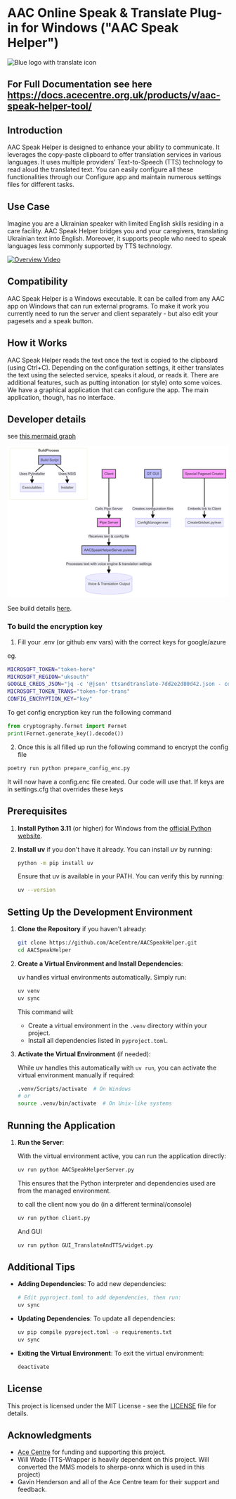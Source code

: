 # AAC Online Speak & Translate Plug-in for Windows ("AAC Speak Helper")

<img src='https://raw.githubusercontent.com/AceCentre/TranslateAndTTS/main/assets/translatepb.png' alt="Blue logo with translate icon" width="200">

## For Full Documentation see here https://docs.acecentre.org.uk/products/v/aac-speak-helper-tool/ 

## Introduction

AAC Speak Helper is designed to enhance your ability to communicate. It leverages the copy-paste clipboard to offer translation services in various languages. It uses multiple providers' Text-to-Speech (TTS) technology to read aloud the translated text. You can easily configure all these functionalities through our Configure app and maintain numerous settings files for different tasks.

## Use Case

Imagine you are a Ukrainian speaker with limited English skills residing in a care facility. AAC Speak Helper bridges you and your caregivers, translating Ukrainian text into English. Moreover, it supports people who need to speak languages less commonly supported by TTS technology.

[![Overview Video](https://cdn.loom.com/sessions/thumbnails/dcd185df50224279a0c2630b6ca6b04f-1694639990490-with-play.gif)](https://www.loom.com/share/dcd185df50224279a0c2630b6ca6b04f)

## Compatibility

AAC Speak Helper is a Windows executable. It can be called from any AAC app on Windows that can run external programs. To make it work you currently need to run the server and client separately - but also edit your pagesets and a speak button. 

## How it Works

AAC Speak Helper reads the text once the text is copied to the clipboard (using Ctrl+C). Depending on the configuration settings, it either translates the text using the selected service, speaks it aloud, or reads it. There are additional features, such as putting intonation (or style) onto some voices. We have a graphical application that can configure the app. The main application, though, has no interface. 

## Developer details

see [this mermaid graph](https://www.mermaidchart.com/raw/bc383b62-6f3e-47de-b168-90786a151ea5?theme=light&version=v0.1&format=svg)

![Overview of project](./assets/developer-overview.png)

See build details [here](https://github.com/AceCentre/TranslateAndTTS/blob/main/.github/workflows/windows-build-release.yml). 

### To build the encryption key

1. Fill your .env (or github env vars) with the correct keys for google/azure 

eg.
```sh
MICROSOFT_TOKEN="token-here"
MICROSOFT_REGION="uksouth"
GOOGLE_CREDS_JSON="jq -c '@json' ttsandtranslate-7dd2e2d80d42.json - contents here"
MICROSOFT_TOKEN_TRANS="token-for-trans"
CONFIG_ENCRYPTION_KEY="key"
```

To get config encryption key run the following command

```python
from cryptography.fernet import Fernet
print(Fernet.generate_key().decode())
```
2. Once this is all filled up run the following command to encrypt the config file

```sh
poetry run python prepare_config_enc.py
```

It will now have a config.enc file created. Our code will use that. If keys are in settings.cfg that overrides these keys


## Prerequisites

1. **Install Python 3.11** (or higher) for Windows from the [official Python website](https://www.python.org/downloads/release/python-31011/).

2. **Install uv** if you don't have it already. You can install uv by running:

    ```sh
    python -m pip install uv
    ```

    Ensure that uv is available in your PATH. You can verify this by running:

    ```sh
    uv --version
    ```

## Setting Up the Development Environment

1. **Clone the Repository** if you haven't already:

    ```sh
    git clone https://github.com/AceCentre/AACSpeakHelper.git
    cd AACSpeakHelper
    ```

2. **Create a Virtual Environment and Install Dependencies**:

    uv handles virtual environments automatically. Simply run:

    ```sh
    uv venv
    uv sync
    ```

    This command will:
    
    - Create a virtual environment in the `.venv` directory within your project.
    - Install all dependencies listed in `pyproject.toml`.

3. **Activate the Virtual Environment** (if needed):

    While uv handles this automatically with `uv run`, you can activate the virtual environment manually if required:

    ```sh
    .venv/Scripts/activate  # On Windows
    # or
    source .venv/bin/activate  # On Unix-like systems
    ```

## Running the Application

1. **Run the Server**:

    With the virtual environment active, you can run the application directly:

    ```sh
    uv run python AACSpeakHelperServer.py
    ```

    This ensures that the Python interpreter and dependencies used are from the managed environment.
    
    to call the client now you do (in a different terminal/console)


    ```sh
    uv run python client.py
    ```

    And GUI


    ```sh
    uv run python GUI_TranslateAndTTS/widget.py
    ```
    
    
## Additional Tips

- **Adding Dependencies**: To add new dependencies:

    ```sh
    # Edit pyproject.toml to add dependencies, then run:
    uv sync
    ```

- **Updating Dependencies**: To update all dependencies:

    ```sh
    uv pip compile pyproject.toml -o requirements.txt
    uv sync
    ```

- **Exiting the Virtual Environment**: To exit the virtual environment:

    ```sh
    deactivate
    ```
    


## License

This project is licensed under the MIT License - see the [LICENSE](LICENSE) file for details.

## Acknowledgments

- [Ace Centre](https://acecentre.org.uk/) for funding and supporting this project.
- Will Wade (TTS-Wrapper is heavily dependent on this project. Will converted the MMS models to sherpa-onnx which is used in this project)
- Gavin Henderson and all of the Ace Centre team for their support and feedback.